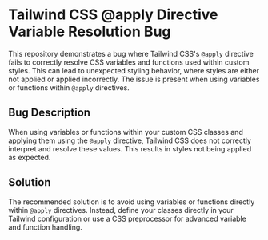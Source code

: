 # Tailwind CSS @apply Directive Variable Resolution Bug

This repository demonstrates a bug where Tailwind CSS's `@apply` directive fails to correctly resolve CSS variables and functions used within custom styles. This can lead to unexpected styling behavior, where styles are either not applied or applied incorrectly.  The issue is present when using variables or functions within `@apply` directives.

## Bug Description

When using variables or functions within your custom CSS classes and applying them using the `@apply` directive, Tailwind CSS does not correctly interpret and resolve these values. This results in styles not being applied as expected.

## Solution

The recommended solution is to avoid using variables or functions directly within `@apply` directives. Instead, define your classes directly in your Tailwind configuration or use a CSS preprocessor for advanced variable and function handling.